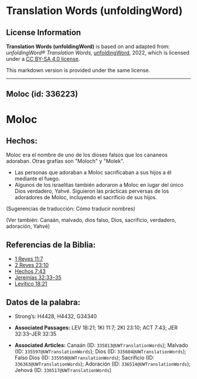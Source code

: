 # Translation Words (unfoldingWord)

## License Information

**Translation Words (unfoldingWord)** is based on and adapted from: _unfoldingWord® Translation Words_, [unfoldingWord](https://unfoldingword.org/utw), 2022, which is licensed under a [CC BY-SA 4.0 license](https://creativecommons.org/licenses/by-sa/4.0/legalcode.en).

This markdown version is provided under the same license.



--------------------------------

## Moloc (id: 336223)

Moloc
=====

Hechos:
-------

Moloc era el nombre de uno de los dioses falsos que los cananeos adoraban. Otras grafías son "Moloch" y "Molek".

* Las personas que adoraban a Moloc sacrificaban a sus hijos a él mediante el fuego.
* Algunos de los israelitas también adoraron a Moloc en lugar del único Dios verdadero, Yahvé. Siguieron las prácticas perversas de los adoradores de Moloc, incluyendo el sacrificio de sus hijos.

(Sugerencias de traducción: Cómo traducir nombres)

(Ver también: Canaán, malvado, dios falso, Dios, sacrificio, verdadero, adoración, Yahvé)

Referencias de la Biblia:
-------------------------

* [1 Reyes 11:7](https://ref.ly/1Kgs11:7)
* [2 Reyes 23:10](https://ref.ly/2Kgs23:10)
* [Hechos 7:43](https://ref.ly/Acts7:43)
* [Jeremías 32:33–35](https://ref.ly/Jer32:33-Jer32:35)
* [Levítico 18:21](https://ref.ly/Lev18:21)

Datos de la palabra:
--------------------

* Strong’s: H4428, H4432, G34340

* **Associated Passages:** LEV 18:21; 1KI 11:7; 2KI 23:10; ACT 7:43; JER 32:33–JER 32:35
* **Associated Articles:** Canaán (ID: `335813@UWTranslationWords`); Malvado (ID: `335597@UWTranslationWords`); Dios (ID: `335604@UWTranslationWords`); Falso Dios (ID: `335950@UWTranslationWords`); Sacrificio (ID: `336363@UWTranslationWords`); Adoración (ID: `336514@UWTranslationWords`); Jehová (ID: `336517@UWTranslationWords`)

